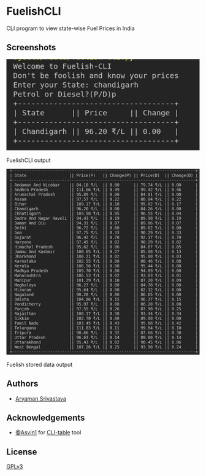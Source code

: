 
# FuelishCLI

CLI program to view state-wise Fuel Prices in India


## Screenshots

![App Screenshot](/assets/screenshots/output.png)

FuelishCLI output

![App Screenshot](/assets/screenshots/tablemaker.png)

Fuelish stored data output


## Authors

- [Aryaman Srivastava](https://www.github.com/actuallyaryaman)


## Acknowledgements

 - [@Asvin1](https://github.com/Asvin1) for [CLI-table](https://github.com/Asvin1/CLI-table) tool
## License

[GPLv3](https://choosealicense.com/licenses/gpl-3.0/)